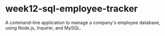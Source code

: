 # week12-sql-employee-tracker
A command-line application to manage a company's employee database, using Node.js, Inquirer, and MySQL.
